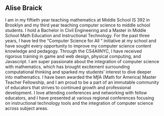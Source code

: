 ## Alise Braick

I am in my fiftieth year teaching mathematics at Middle School IS 392 in Brooklyn and my third year teaching computer science to middle school students. I  hold a Bachelor in Civil Engineering and a Master in Middle School Math Education and Instructional Technology. For the past three years, I have led the “Computer Science for All “ initiative at my school and have sought every opportunity to improve my computer science content knowledge and pedagogy.  Through the CS4AllNYC,  I have received rigorous training in game and web design, physical computing, and Javascript. I am super passionate about the integration of computer science with mathematics, which has brought excitement surrounding computational thinking and sparked my students’ interest to dive deeper into mathematics. I have been awarded the MƒA (Math for America) Master Teacher Fellowship, and I am proud to be a part of an immutable community of educators that strives to continued growth and professional development. I love attending conferences and networking with fellow educators, and I have presented at various regional conferences focusing on instructional technology tools and the integration of computer science across subject areas.
